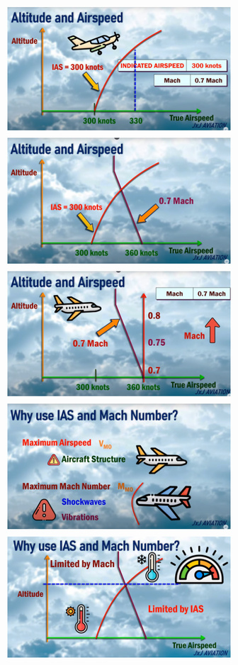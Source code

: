 
![](efb8e01a48fc308ddf9ec37ad4d84580.jpg)

![alt text](590e6b41eae7e244d5fe03504629f6ad.jpg)

![alt text](9e42845c9322f1cb35755b3401040e49.jpg)

![alt text](b67ab7c57ff3fdbf2f9e76b86b44424f.jpg)

![alt text](bce1a8199d49731858dcabd2237555f7.jpg)